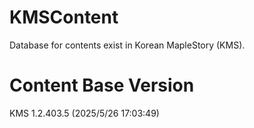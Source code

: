 # KMSContent
Database for contents exist in Korean MapleStory (KMS).

# Content Base Version
KMS 1.2.403.5 (2025/5/26 17:03:49)